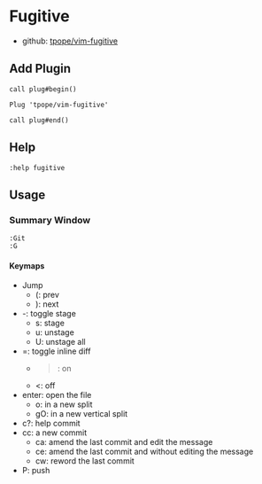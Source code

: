 # Fugitive

- github: [tpope/vim-fugitive](https://github.com/tpope/vim-fugitive)

## Add Plugin

```vim
call plug#begin()

Plug 'tpope/vim-fugitive'

call plug#end()
```

## Help

```vim
:help fugitive
```

## Usage

### Summary Window

```vim
:Git
:G
```

#### Keymaps

- Jump
  - (: prev
  - ): next
- -: toggle stage
  - s: stage
  - u: unstage
  - U: unstage all
- =: toggle inline diff
  - >: on
  - <: off
- enter: open the file
  - o: in a new split
  - gO: in a new vertical split
- c?: help commit
- cc: a new commit
  - ca: amend the last commit and edit the message
  - ce: amend the last commit and without editing the message
  - cw: reword the last commit
- P: push

